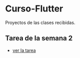 # Curso-Flutter
Proyectos de las clases recibidas.

## Tarea de la semana 2 
* [ver la tarea](https://github.com/GookamDguez/Curso-Flutter/tree/master/Semana%201/app_1)

